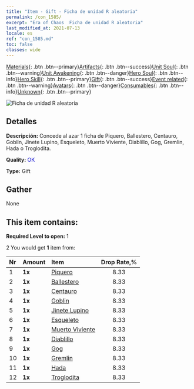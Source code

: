 ```yaml
---
title: "Item - Gift - Ficha de unidad R aleatoria"
permalink: /con_1585/
excerpt: "Era of Chaos  Ficha de unidad R aleatoria"
last_modified_at: 2021-07-13
locale: es
ref: "con_1585.md"
toc: false
classes: wide
---
```

 [Materials](/ItemsES/){: .btn .btn--primary}[Artifacts](/ItemsES/Artifacts/){: .btn .btn--success}[Unit Soul](/ItemsES/UnitSoul/){: .btn .btn--warning}[Unit Awakening](/ItemsES/UnitAwakening/){: .btn .btn--danger}[Hero Soul](/ItemsES/HeroSoul/){: .btn .btn--info}[Hero Skill](/ItemsES/HeroSkill/){: .btn .btn--primary}[Gift](/ItemsES/Gift/){: .btn .btn--success}[Event related](/ItemsES/Events/){: .btn .btn--warning}[Avatars](/ItemsES/Avatars/){: .btn .btn--danger}[Consumables](/ItemsES/Consumables/){: .btn .btn--info}[Unknown](/ItemsES/Unknown/){: .btn .btn--primary}

 ![Ficha de unidad R aleatoria](/images/t/i_907200.png)

## Detalles
 **Descripción:** Concede al azar 1 ficha de Piquero, Ballestero, Centauro, Goblin, Jinete Lupino, Esqueleto, Muerto Viviente, Diablillo, Gog, Gremlin, Hada o Troglodita.

 **Quality:** <span style="color: #0000CD">OK</span>

 **Type:** Gift

## Gather

  None

## This item contains:

 **Required Level to open:** 1

 2 You would get **1** item  from:

  | Nr | Amount |     Item    | Drop Rate,% |
  |:---|:-------|:------------|:---------:|
  | 1 |  **1x** | [Piquero](/ItemsES/unt_190/) | 8.33 | 
  | 2 |  **1x** | [Ballestero](/ItemsES/unt_191/) | 8.33 | 
  | 3 |  **1x** | [Centauro](/ItemsES/unt_199/) | 8.33 | 
  | 4 |  **1x** | [Goblin](/ItemsES/unt_217/) | 8.33 | 
  | 5 |  **1x** | [Jinete Lupino](/ItemsES/unt_218/) | 8.33 | 
  | 6 |  **1x** | [Esqueleto](/ItemsES/unt_208/) | 8.33 | 
  | 7 |  **1x** | [Muerto Viviente](/ItemsES/unt_209/) | 8.33 | 
  | 8 |  **1x** | [Diablillo](/ItemsES/unt_226/) | 8.33 | 
  | 9 |  **1x** | [Gog](/ItemsES/unt_227/) | 8.33 | 
  | 10 |  **1x** | [Gremlin](/ItemsES/unt_235/) | 8.33 | 
  | 11 |  **1x** | [Hada](/ItemsES/unt_262/) | 8.33 | 
  | 12 |  **1x** | [Troglodita](/ItemsES/unt_244/) | 8.33 | 
